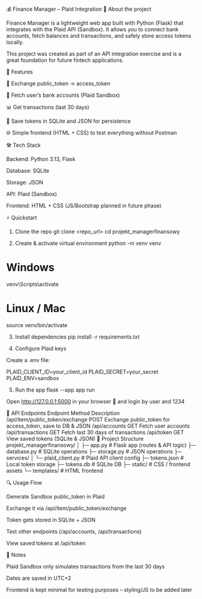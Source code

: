 💰 Finance Manager – Plaid Integration
📌 About the project

Finance Manager is a lightweight web app built with Python (Flask) that integrates with the Plaid API (Sandbox).
It allows you to connect bank accounts, fetch balances and transactions, and safely store access tokens locally.

This project was created as part of an API integration exercise and is a great foundation for future fintech applications.

🚀 Features

🔑 Exchange public_token → access_token

🏦 Fetch user’s bank accounts (Plaid Sandbox)

📊 Get transactions (last 30 days)

💾 Save tokens in SQLite and JSON for persistence

🌐 Simple frontend (HTML + CSS) to test everything without Postman

🛠️ Tech Stack

Backend: Python 3.13, Flask

Database: SQLite

Storage: JSON

API: Plaid (Sandbox)

Frontend: HTML + CSS (JS/Bootstrap planned in future phase)

⚡ Quickstart
1. Clone the repo
git clone <repo_url>
cd projekt_managerfinansowy

2. Create & activate virtual environment
python -m venv venv
# Windows
venv\Scripts\activate
# Linux / Mac
source venv/bin/activate

3. Install dependencies
pip install -r requirements.txt

4. Configure Plaid keys

Create a .env file:

PLAID_CLIENT_ID=your_client_id
PLAID_SECRET=your_secret
PLAID_ENV=sandbox

5. Run the app
flask --app app run


Open http://127.0.0.1:5000
 in your browser 🎉 and login by user and 1234

📡 API Endpoints
Endpoint	Method	Description
/api/item/public_token/exchange	POST	Exchange public_token for access_token, save to DB & JSON
/api/accounts	GET	Fetch user accounts
/api/transactions	GET	Fetch last 30 days of transactions
/api/token	GET	View saved tokens (SQLite & JSON)
📂 Project Structure
projekt_managerfinansowy/
│
├─ app.py                  # Flask app (routes & API logic)
├─ database.py             # SQLite operations
├─ storage.py              # JSON operations
├─ services/
│   └─ plaid_client.py     # Plaid API client config
├─ tokens.json             # Local token storage
├─ tokens.db               # SQLite DB
├─ static/                 # CSS / frontend assets
└─ templates/              # HTML frontend

🔍 Usage Flow

Generate Sandbox public_token in Plaid

Exchange it via /api/item/public_token/exchange

Token gets stored in SQLite + JSON

Test other endpoints (/api/accounts, /api/transactions)

View saved tokens at /api/token

📝 Notes

Plaid Sandbox only simulates transactions from the last 30 days

Dates are saved in UTC+2

Frontend is kept minimal for testing purposes – styling/JS to be added later